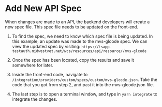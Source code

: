 # Add New API Spec
When changes are made to an API, the backend developers will create a new spec file. This spec file needs to be updated on the front-end.

1. To find the spec, we need to know which spec file is being updated. In this example, an update was made to the mvs-glcode spec. We can view the updated spec by visiting: `https://tsapp-testauth.midwestvet.net/wcs/resources/api/resource//mvs-glcode`

2. Once the spec has been located, copy the results and save it somewhere for later.

3. Inside the front-end code, navigate to `/integration/providers/custom/specs/custom/mvs-glcode.json`. Take the code that you got from step 2, and past it into the mvs-glcode.json file.

4. The last step is to open a terminal window, and type in `yarn integrate` to integrate the changes.